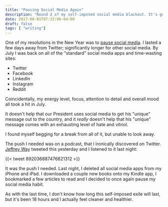 ```yaml
---
title: "Pausing Social Media Again"
description: "Round 2 of my self-imposed social media blackout. It's good to take a break every so often."
date: 2017-08-01T07:32:06-04:00
draft: false
tags: [ "writing"]
---
```

One of my resolutions in the New Year was to [pause social media](/posts/pausing-social-media/). I lasted a few days away from Twitter; significantly longer for other social media. By July I was back on all of the "standard" social media apps and time-wasting sites:

- Twitter
- Facebook
- LinkedIn
- Instagram
- Reddit

Coincidentally, my energy level, focus, attention to detail and overall mood all took a hit in July.

It doesn't help that our President uses social media to get his "unique" message out to the country, and it _really_ doesn't help that his "unique" message comes with an exhausting level of hate and vitriol.

I found myself begging for a break from all of it, but unable to look away.

The push I needed was on a podcast, that I ironically discovered on Twitter. [Jeffrey Way](https://twitter.com/jeffrey_way) tweeted this yesterday and I listened to it last night:

{{< tweet 892036887476621312 >}}

It was the push I needed. Last night, I deleted all social media apps from my iPhone and iPad. I downloaded a couple new books onto my Kindle app, I bookmarked a few articles to read and I decided to once again pause my social media habit.

As with the last time, I don't know how long this self-imposed exile will last, but it's been 18 hours and I actually feel cleaner and healthier.